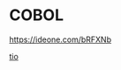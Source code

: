 # COBOL

https://ideone.com/bRFXNb

[tio](https://tio.run/##bVLbbqMwEH2GrxjxlKQChZAbKzVS293uy2r7tB9gsElHGzAyhsLXp2ObZEk3Qkg@F3vOjJ3LTJ7CY9Wez97iAC9vz2@/Zj9//5n7vodcVBoLzJlGWQHHDhtaRL5XK3lUrAyRR8CaHJEpHdEOzjSb@j6k@ovVMWy0VOwooBG5dspuB@@ihxpz6Gfxdg4dO7UCgmW8Stab7W6fPj2/fP/xGjhvzqy1SdMunW3mI5ndIafGeDmS2T1S3yP7C@ngcAvRwgviLn7kg51ILnirxM2YhCqkKqk3NdAY6LRCyRLCeAXZADG0NN4TsQeIV773n70f7Uk6tfdkT1Kye7ks61YLM5xHohewjJbrzf5GykganLRPksRopezsHi2B/cOZwdkVB/QRwQ3xNRe6XPE0FZomtsZ9ra2pNKPSDEK6gAX9D1T2xmLSraxllG0Al0BfA9458cGdaFUsSDjA2gK3l57WDL/F82sLIx9vDYOWERUPsfDH1dijgRyb@sQGut4P1O9QUQresSqn1v2v5os3CPypQndPT74G1dIzOJ8/AQ)
